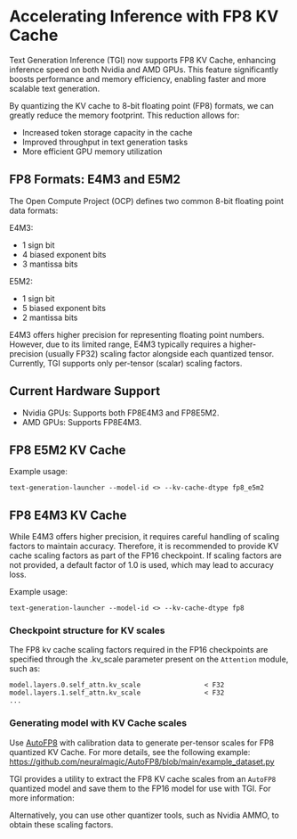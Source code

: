 # Accelerating Inference with FP8 KV Cache

Text Generation Inference (TGI) now supports FP8 KV Cache, enhancing inference speed on both Nvidia and AMD GPUs. This feature significantly boosts performance and memory efficiency, enabling faster and more scalable text generation.

By quantizing the KV cache to 8-bit floating point (FP8) formats, we can greatly reduce the memory footprint. This reduction allows for:
* Increased token storage capacity in the cache
* Improved throughput in text generation tasks
* More efficient GPU memory utilization

## FP8 Formats: E4M3 and E5M2
The Open Compute Project (OCP) defines two common 8-bit floating point data formats:

E4M3:

* 1 sign bit
* 4 biased exponent bits
* 3 mantissa bits

E5M2:

* 1 sign bit
* 5 biased exponent bits
* 2 mantissa bits

E4M3 offers higher precision for representing floating point numbers. However, due to its limited range, E4M3 typically requires a higher-precision (usually FP32) scaling factor alongside each quantized tensor. Currently, TGI supports only per-tensor (scalar) scaling factors.

## Current Hardware Support

* Nvidia GPUs:  Supports both FP8E4M3 and FP8E5M2.
* AMD GPUs: Supports FP8E4M3.

## FP8 E5M2 KV Cache
Example usage:
```
text-generation-launcher --model-id <> --kv-cache-dtype fp8_e5m2
```

## FP8 E4M3 KV Cache
While E4M3 offers higher precision, it requires careful handling of scaling factors to maintain accuracy. Therefore, it is recommended to provide KV cache scaling factors as part of the FP16 checkpoint. If scaling factors are not provided, a default factor of 1.0 is used, which may lead to accuracy loss.

Example usage:
```
text-generation-launcher --model-id <> --kv-cache-dtype fp8
```

### Checkpoint structure for KV scales
The FP8 kv cache scaling factors required in the FP16 checkpoints are specified through the .kv_scale parameter present on the `Attention` module, such as:

```
model.layers.0.self_attn.kv_scale                < F32
model.layers.1.self_attn.kv_scale                < F32
...
```

### Generating model with KV Cache scales

Use [AutoFP8](https://github.com/neuralmagic/AutoFP8) with calibration data to generate per-tensor scales for FP8 quantized KV Cache. For more details, see the following example: https://github.com/neuralmagic/AutoFP8/blob/main/example_dataset.py

TGI provides a utility to extract the FP8 KV cache scales from an `AutoFP8` quantized model and save them to the FP16 model for use with TGI. For more information: <path to script>

Alternatively, you can use other quantizer tools, such as Nvidia AMMO, to obtain these scaling factors.

